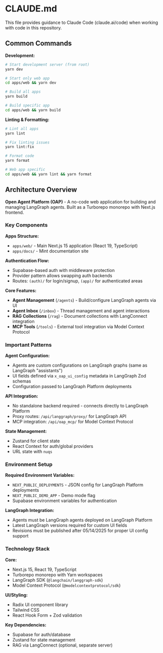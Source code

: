 # CLAUDE.md

This file provides guidance to Claude Code (claude.ai/code) when working with code in this repository.

## Common Commands

**Development:**
```bash
# Start development server (from root)
yarn dev

# Start only web app
cd apps/web && yarn dev

# Build all apps
yarn build

# Build specific app
cd apps/web && yarn build
```

**Linting & Formatting:**
```bash
# Lint all apps
yarn lint

# Fix linting issues
yarn lint:fix

# Format code
yarn format

# Web app specific
cd apps/web && yarn lint && yarn format
```

## Architecture Overview

**Open Agent Platform (OAP)** - A no-code web application for building and managing LangGraph agents. Built as a Turborepo monorepo with Next.js frontend.

### Key Components

**Apps Structure:**
- `apps/web/` - Main Next.js 15 application (React 19, TypeScript)
- `apps/docs/` - Mint documentation site

**Authentication Flow:**
- Supabase-based auth with middleware protection
- Provider pattern allows swapping auth backends
- Routes: `(auth)/` for login/signup, `(app)/` for authenticated areas

**Core Features:**
- **Agent Management** (`/agents`) - Build/configure LangGraph agents via UI
- **Agent Inbox** (`/inbox`) - Thread management and agent interactions  
- **RAG Collections** (`/rag`) - Document collections with LangConnect integration
- **MCP Tools** (`/tools`) - External tool integration via Model Context Protocol

### Important Patterns

**Agent Configuration:**
- Agents are custom configurations on LangGraph graphs (same as LangGraph "assistants")
- UI fields defined via `x_oap_ui_config` metadata in LangGraph Zod schemas
- Configuration passed to LangGraph Platform deployments

**API Integration:**
- No standalone backend required - connects directly to LangGraph Platform
- Proxy routes: `/api/langgraph/proxy/` for LangGraph API
- MCP integration: `/api/oap_mcp/` for Model Context Protocol

**State Management:**
- Zustand for client state
- React Context for auth/global providers
- URL state with `nuqs`

### Environment Setup

**Required Environment Variables:**
- `NEXT_PUBLIC_DEPLOYMENTS` - JSON config for LangGraph Platform deployments
- `NEXT_PUBLIC_DEMO_APP` - Demo mode flag
- Supabase environment variables for authentication

**LangGraph Integration:**
- Agents must be LangGraph agents deployed on LangGraph Platform
- Latest LangGraph versions required for custom UI fields
- Revisions must be published after 05/14/2025 for proper UI config support

### Technology Stack

**Core:**
- Next.js 15, React 19, TypeScript
- Turborepo monorepo with Yarn workspaces
- LangGraph SDK (`@langchain/langgraph-sdk`)
- Model Context Protocol (`@modelcontextprotocol/sdk`)

**UI/Styling:**
- Radix UI component library
- Tailwind CSS
- React Hook Form + Zod validation

**Key Dependencies:**
- Supabase for auth/database
- Zustand for state management
- RAG via LangConnect (optional, separate server)
